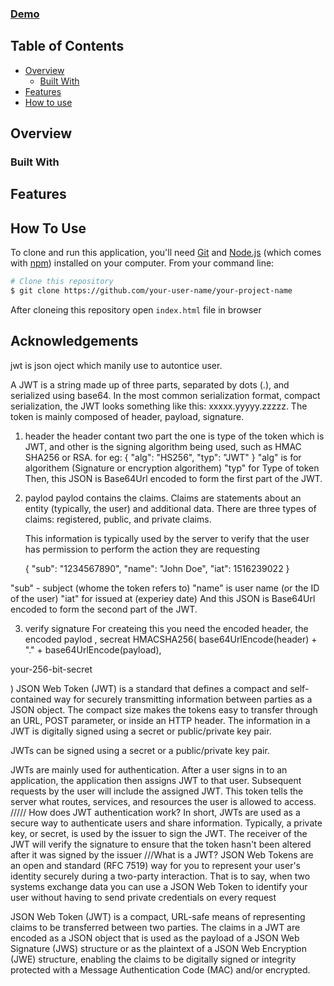 <!-- Please update value in the {}  -->

<!-- <h1 align="center">jwt-auth-form-project</h1> -->

  <h3>
    <a href="https://jyotip101.github.io/jwt-auth-form-project/">
      Demo
    </a>
     
  </h3>

<!-- TABLE OF CONTENTS -->

## Table of Contents

- [Overview](#overview)
  - [Built With](#built-with)
- [Features](#features)
- [How to use](#how-to-use)

<!-- OVERVIEW -->

## Overview

<!--
Introduce your projects by taking a screenshot or a gif. Try to tell visitors a story about your project by answering:
 I have hosted my project on Github pages here you can see the demo.
while building this website I have learned responsive design and practiced my SCSS skillls
- Where can I see your demo?
- What was your experience?
- What have you learned/improved?
- Your wisdom? :) -->

### Built With

<!-- This section should list any major frameworks that you built your project using. Here are a few examples.-->

## Features

<!-- List the features of your application or follow the template. Don't share the figma file here :) -->

## How To Use

<!-- Example: -->

To clone and run this application, you'll need [Git](https://git-scm.com) and [Node.js](https://nodejs.org/en/download/) (which comes with [npm](http://npmjs.com)) installed on your computer. From your command line:

```bash
# Clone this repository
$ git clone https://github.com/your-user-name/your-project-name

```

After cloneing this repository open `index.html` file in browser

## Acknowledgements

<!-- This section should list any articles or add-ons/plugins that helps you to complete the project. This is optional but it will help you in the future. For example -->
<!--
- [Steps to replicate a design with only HTML and CSS](https://devchallenges-blogs.web.app/how-to-replicate-design/) -->

jwt is json oject which manily use to autontice user.
 
 
A JWT is a string made up of three parts, separated by dots (.), and serialized using base64. In the most common serialization format, compact serialization, the JWT looks something like this: xxxxx.yyyyy.zzzzz.
The token is mainly composed of header, payload, signature.

1. header
   the header contant two part the one is type of the token which is JWT, and other is the signing algorithm being used, such as HMAC SHA256 or RSA.
   for eg:
   {
   "alg": "HS256",
   "typ": "JWT"
   }
   "alg" is for algorithem (Signature or encryption algorithem)
   "typ" for Type of token
   Then, this JSON is Base64Url encoded to form the first part of the JWT.
2. paylod
   paylod contains the claims. Claims are statements about an entity (typically, the user) and additional data. There are three types of claims: registered, public, and private claims.

    This information is typically used by the server to verify that the user has permission to perform the action they are requesting

   {
   "sub": "1234567890",
   "name": "John Doe",
   "iat": 1516239022
   }

"sub" - subject (whome the token refers to)
"name" is user name (or the ID of the user)
"iat" for issued at (experiey date)
And this JSON is Base64Url encoded to form the second part of the JWT.

3. verify signature
For createing this you need the encoded header,  the encoded paylod , secreat
HMACSHA256(
base64UrlEncode(header) + "." +
base64UrlEncode(payload),

your-256-bit-secret

)
JSON Web Token (JWT) is a standard that defines a compact and self-contained way for securely transmitting information between parties as a JSON object. The compact size makes the tokens easy to transfer through an URL, POST parameter, or inside an HTTP header. The information in a JWT is digitally signed using a secret or public/private key pair.

JWTs can be signed using a secret or a public/private key pair.

JWTs are mainly used for authentication. After a user signs in to an application, the application then assigns JWT to that user. Subsequent requests by the user will include the assigned JWT. This token tells the server what routes, services, and resources the user is allowed to access.
/////
How does JWT authentication work?
In short, JWTs are used as a secure way to authenticate users and share information. Typically, a private key, or secret, is used by the issuer to sign the JWT. The receiver of the JWT will verify the signature to ensure that the token hasn't been altered after it was signed by the issuer
///What is a JWT? JSON Web Tokens are an open and standard (RFC 7519) way for you to represent your user's identity securely during a two-party interaction. That is to say, when two systems exchange data you can use a JSON Web Token to identify your user without having to send private credentials on every request

JSON Web Token (JWT) is a compact, URL-safe means of representing
claims to be transferred between two parties. The claims in a JWT
are encoded as a JSON object that is used as the payload of a JSON
Web Signature (JWS) structure or as the plaintext of a JSON Web
Encryption (JWE) structure, enabling the claims to be digitally
signed or integrity protected with a Message Authentication Code
(MAC) and/or encrypted.
